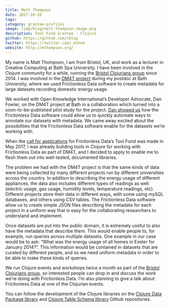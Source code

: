 ```yaml
---
title: Matt Thompson
date: 2017-10-26  
tags:
category: grantee-profiles
image: /img/blog/matt-thompson-image.png
description: Tool Fund Grantee - Clojure
github: https://github.com/cblop
twitter: https://twitter.com/_mthom
website: http://mthompson.org/
---
```


My name is Matt Thompson, I am from Bristol, UK, and work as a lecturer in Creative Computing at Bath Spa University. I have been involved in the Clojure community for a while, running the [Bristol Clojurians group](https://bristolclojurians.github.io) since 2014. I was involved in the [DM4T project](http://www.cs.bath.ac.uk/dm4t/) during my postdoc at Bath University, where we used Frictionless Data software to create metadata for large datasets recording domestic energy usage.

We worked with Open Knowledge International’s Developer Advocate, Dan Fowler, on the DM4T project at Bath in a collaboration which turned into a soon-to-be-published pilot study for the project. [Dan showed us](https://github.com/frictionlessdata/pilot-dm4t) how the Frictionless Data software could allow us to quickly automate ways to annotate our datasets with metadata. We came away excited about the possibilities that the Frictionless Data software enable for the datasets we’re working with.

When the [call for applications](https://blog.okfn.org/2017/03/01/announcing-the-frictionless-data-tool-fund/) for Frictionless Data’s Tool Fund was made in May 2017, I was already building tools in Clojure for working with Frictionless Data as part of DM4T, and I decided to apply to enable me to flesh them out into well-tested, documented libraries.

The problem we had with the DM4T project is that the same kinds of data were being collected by many different projects run by different universities across the country. In addition to describing the energy usage of different appliances, the data also includes different types of readings as well (electric usage, gas usage, humidity levels, temperature readings, etc). Different projects store their data in different ways, with some using mySQL databases, and others using CSV tables. The Frictionless Data software allow us to create simple JSON files describing the metadata for each project in a uniform way that is easy for the collaborating researchers to understand and implement.

Once datasets are put into the public domain, it is extremely useful to also have the metadata that describe them. This would enable people to, for example, run queries across multiple datasets. One example in our case would be to ask: “What was the energy usage of all homes in Exeter for January 2014?”. This information would be contained in datasets that are curated by different people, and so we need uniform metadata in order to be able to make these kinds of queries.

We run Clojure events and workshops twice a month as part of the [Bristol Clojurians group](https://bristolclojurians.github.io), so interested people can drop in and discuss the work we’re doing with Frictionless Data. I’m also planning to give a talk about Frictionless Data at one of the Clojurian events.

You can follow the development of the Clojure libraries on the [Clojure Data Package library](https://github.com/frictionlessdata/datapackage-clj) and [Clojure Table Schema library](https://github.com/frictionlessdata/tableschema-clj) Github repositories.